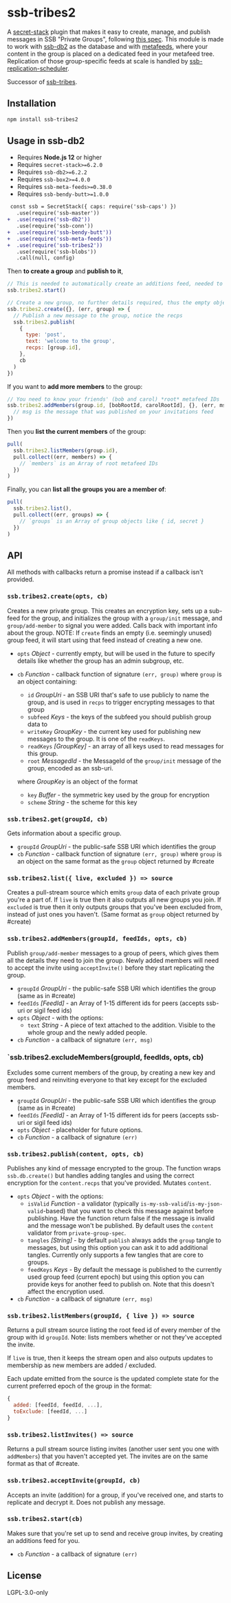 <!--
SPDX-FileCopyrightText: 2022 Andre 'Staltz' Medeiros <contact@staltz.com>

SPDX-License-Identifier: CC0-1.0
-->

# ssb-tribes2

A [secret-stack] plugin that makes it easy to create, manage, and publish
messages in SSB "Private Groups", following
[this spec](https://github.com/ssbc/ssb-meta-feeds-group-spec). This module is
made to work with [ssb-db2] as the database and with [metafeeds], where your
content in the group is placed on a dedicated feed in your metafeed tree.
Replication of those group-specific feeds at scale is handled by [ssb-replication-scheduler].

Successor of [ssb-tribes].

## Installation

```bash
npm install ssb-tribes2
```

## Usage in ssb-db2

- Requires **Node.js 12** or higher
- Requires `secret-stack>=6.2.0`
- Requires `ssb-db2>=6.2.2`
- Requires `ssb-box2>=4.0.0`
- Requires `ssb-meta-feeds>=0.38.0`
- Requires `ssb-bendy-butt>=1.0.0`

```diff
 const ssb = SecretStack({ caps: require('ssb-caps') })
   .use(require('ssb-master'))
+  .use(require('ssb-db2'))
   .use(require('ssb-conn'))
+  .use(require('ssb-bendy-butt'))
+  .use(require('ssb-meta-feeds'))
+  .use(require('ssb-tribes2'))
   .use(require('ssb-blobs'))
   .call(null, config)
```

Then **to create a group** and **publish to it**,

```js
// This is needed to automatically create an additions feed, needed to be able to send and receive invites
ssb.tribes2.start()

// Create a new group, no further details required, thus the empty object
ssb.tribes2.create({}, (err, group) => {
  // Publish a new message to the group, notice the recps
  ssb.tribes2.publish(
    {
      type: 'post',
      text: 'welcome to the group',
      recps: [group.id],
    },
    cb
  )
})
```

If you want to **add more members** to the group:

```js
// You need to know your friends' (bob and carol) *root* metafeed IDs
ssb.tribes2.addMembers(group.id, [bobRootId, carolRootId], {}, (err, msg) => {
  // msg is the message that was published on your invitations feed
})
```

Then you **list the current members** of the group:

```js
pull(
  ssb.tribes2.listMembers(group.id),
  pull.collect((err, members) => {
    // `members` is an Array of root metafeed IDs
  })
)
```

Finally, you can **list all the groups you are a member of**:

```js
pull(
  ssb.tribes2.list(),
  pull.collect((err, groups) => {
    // `groups` is an Array of group objects like { id, secret }
  })
)
```

## API

All methods with callbacks return a promise instead if a callback isn't provided.

### `ssb.tribes2.create(opts, cb)`

Creates a new private group.
This creates an encryption key, sets up a sub-feed for the group, and initializes the
group with a `group/init` message, and `group/add-member` to signal you were added.
Calls back with important info about the group.
NOTE: If `create` finds an empty (i.e. seemingly unused) group feed, it will start using that feed instead of creating a new one.

- `opts` _Object_ - currently empty, but will be used in the future to specify details like whether the group has an admin subgroup, etc.
- `cb` _Function_ - callback function of signature `(err, group)` where `group` is an object containing:

  - `id` _GroupUri_ - an SSB URI that's safe to use publicly to name the group, and is used in `recps` to trigger encrypting messages to that group
  - `subfeed` _Keys_ - the keys of the subfeed you should publish group data to
  - `writeKey` _GroupKey_ - the current key used for publishing new messages to the group. It is one of the `readKeys`.
  - `readKeys` _[GroupKey]_ - an array of all keys used to read messages for this group.
  - `root` _MessagedId_ - the MessageId of the `group/init` message of the group, encoded as an ssb-uri.

  where _GroupKey_ is an object of the format

  - `key` _Buffer_ - the symmetric key used by the group for encryption
  - `scheme` _String_ - the scheme for this key

### `ssb.tribes2.get(groupId, cb)`

Gets information about a specific group.

- `groupId` _GroupUri_ - the public-safe SSB URI which identifies the group
- `cb` _Function_ - callback function of signature `(err, group)` where `group` is an object on the same format as the `group` object returned by #create

### `ssb.tribes2.list({ live, excluded }) => source`

Creates a pull-stream source which emits `group` data of each private group you're a part of. If `live` is true then it also outputs all new groups you join. If `excluded` is true then it only outputs groups that you've been excluded from, instead of just ones you haven't.
(Same format as `group` object returned by #create)

### `ssb.tribes2.addMembers(groupId, feedIds, opts, cb)`

Publish `group/add-member` messages to a group of peers, which gives them all the details they need to join the group. Newly added members will need to accept the invite using `acceptInvite()` before they start replicating the group.

- `groupId` _GroupUri_ - the public-safe SSB URI which identifies the group (same as in #create)
- `feedIds` _[FeedId]_ - an Array of 1-15 different ids for peers (accepts ssb-uri or sigil feed ids)
- `opts` _Object_ - with the options:
  - `text` _String_ - A piece of text attached to the addition. Visible to the whole group and the newly added people.
- `cb` _Function_ - a callback of signature `(err, msg)`

### `ssb.tribes2.excludeMembers(groupId, feedIds, opts, cb)

Excludes some current members of the group, by creating a new key and group feed and reinviting everyone to that key except for the excluded members.

- `groupId` _GroupUri_ - the public-safe SSB URI which identifies the group (same as in #create)
- `feedIds` _[FeedId]_ - an Array of 1-15 different ids for peers (accepts ssb-uri or sigil feed ids)
- `opts` _Object_ - placeholder for future options.
- `cb` _Function_ - a callback of signature `(err)`

### `ssb.tribes2.publish(content, opts, cb)`

Publishes any kind of message encrypted to the group. The function wraps `ssb.db.create()` but handles adding tangles and using the correct encryption for the `content.recps` that you've provided. Mutates `content`.

- `opts` _Object_ - with the options:
  - `isValid` _Function_ - a validator (typically `is-my-ssb-valid`/`is-my-json-valid`-based) that you want to check this message against before publishing. Have the function return false if the message is invalid and the message won't be published. By default uses the `content` validator from `private-group-spec`.
  - `tangles` _[String]_ - by default `publish` always adds the `group` tangle to messages, but using this option you can ask it to add additional tangles. Currently only supports a few tangles that are core to groups.
  - `feedKeys` _Keys_ - By default the message is published to the currently used group feed (current epoch) but using this option you can provide keys for another feed to publish on. Note that this doesn't affect the encryption used.
- `cb` _Function_ - a callback of signature `(err, msg)`

### `ssb.tribes2.listMembers(groupId, { live }) => source`

Returns a pull stream source listing the root feed id of every member of the
group with id `groupId`. Note: lists members whether or not they've accepted the
invite.

If `live` is true, then it keeps the stream open and also outputs updates to
membership as new members are added / excluded.

Each update emitted from the source is the updated complete state for the
current preferred epoch of the group in the format:

```js
{
  added: [feedId, feedId, ...],
  toExclude: [feedId, ...]
}
```

### `ssb.tribes2.listInvites() => source`

Returns a pull stream source listing invites (another user sent you one with `addMembers`) that you haven't accepted yet. The invites are on the same format as that of #create.

### `ssb.tribes2.acceptInvite(groupId, cb)`

Accepts an invite (addition) for a group, if you've received one, and starts to replicate and decrypt it. Does not publish any message.

### `ssb.tribes2.start(cb)`

Makes sure that you're set up to send and receive group invites, by creating an additions feed for you.

- `cb` _Function_ - a callback of signature `(err)`

## License

LGPL-3.0-only

[secret-stack]: https://github.com/ssbc/secret-stack
[ssb-db2]: https://github.com/ssbc/ssb-db2
[ssb-tribes]: https://github.com/ssbc/ssb-tribes
[metafeeds]: https://github.com/ssbc/ssb-meta-feeds
[ssb-replication-scheduler]: https://github.com/ssbc/ssb-replication-scheduler
